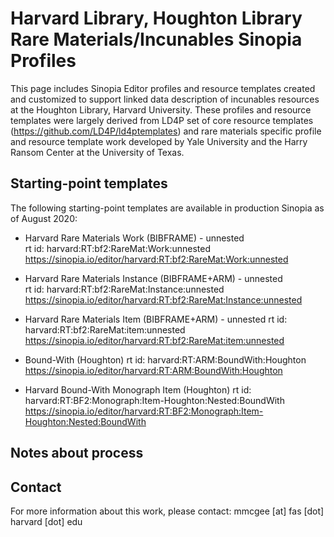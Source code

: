 # Harvard Library, Houghton Library Rare Materials/Incunables Sinopia Profiles

This page includes Sinopia Editor profiles and resource templates created and customized to support linked data description of incunables resources at the Houghton Library, Harvard University.  These profiles and resource templates were largely derived from LD4P set of core resource templates (https://github.com/LD4P/ld4ptemplates) and rare materials specific profile and resource template work developed by Yale University and the Harry Ransom Center at the University of Texas.

## Starting-point templates

The following starting-point templates are available in production Sinopia as of August 2020:

* Harvard Rare Materials Work (BIBFRAME) - unnested  
rt id: harvard:RT:bf2:RareMat:Work:unnested  
https://sinopia.io/editor/harvard:RT:bf2:RareMat:Work:unnested 

* Harvard Rare Materials Instance (BIBFRAME+ARM) - unnested  
rt id: harvard:RT:bf2:RareMat:Instance:unnested  
https://sinopia.io/editor/harvard:RT:bf2:RareMat:Instance:unnested

* Harvard Rare Materials Item (BIBFRAME+ARM) - unnested
rt id: harvard:RT:bf2:RareMat:item:unnested
https://sinopia.io/editor/harvard:RT:bf2:RareMat:item:unnested

* Bound-With (Houghton)
rt id: harvard:RT:ARM:BoundWith:Houghton
https://sinopia.io/editor/harvard:RT:ARM:BoundWith:Houghton 

* Harvard Bound-With Monograph Item (Houghton)
rt id: harvard:RT:BF2:Monograph:Item-Houghton:Nested:BoundWith
https://sinopia.io/editor/harvard:RT:BF2:Monograph:Item-Houghton:Nested:BoundWith


## Notes about process

## Contact

For more information about this work, please contact: mmcgee [at] fas [dot] harvard [dot] edu



